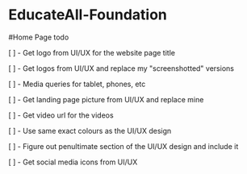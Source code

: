 # EducateAll-Foundation

#Home Page todo

[ ] - Get logo from UI/UX for the website page title

[ ] - Get logos from UI/UX and replace my "screenshotted" versions

[ ] - Media queries for tablet, phones, etc

[ ] - Get landing page picture from UI/UX and replace mine

[ ] - Get video url for the videos

[ ] - Use same exact colours as the UI/UX design

[ ] - Figure out penultimate section of the UI/UX design and include it

[ ] - Get social media icons from UI/UX
